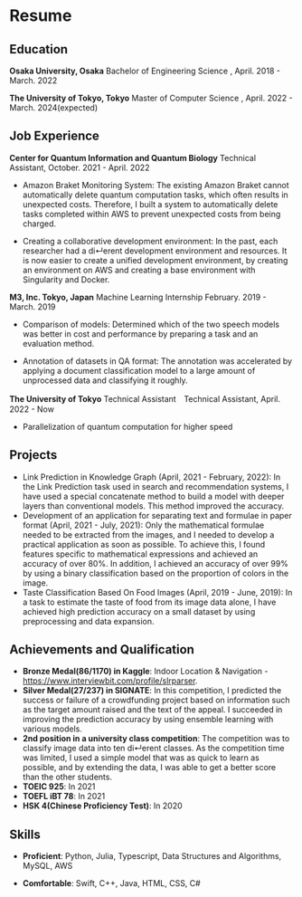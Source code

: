 # Resume 

## Education 

**Osaka University, Osaka**  Bachelor of Engineering Science , April. 2018 - March. 2022

**The University of Tokyo, Tokyo** Master of Computer Science , April. 2022 - March. 2024(expected)


## Job Experience

**Center for Quantum Information and Quantum Biology** Technical Assistant, October. 2021 - April. 2022

- Amazon Braket Monitoring System: The existing Amazon Braket cannot automatically delete quantum computation tasks, which often results in unexpected costs. Therefore, I built a system to automatically delete tasks completed within AWS to prevent unexpected costs from being charged.

- Creating a collaborative development environment: In the past, each researcher had a di↵erent development environment and resources. It is now easier to create a unified development environment, by creating an environment on AWS and creating a base environment with Singularity and Docker.

**M3, Inc. Tokyo, Japan**  Machine Learning Internship February. 2019 - March. 2019

- Comparison of models: Determined which of the two speech models was better in cost and performance by preparing a task and an evaluation method.

- Annotation of datasets in QA format: The annotation was accelerated by applying a document classification model to a large amount of unprocessed data and classifying it roughly.


**The University of Tokyo**  Technical Assistant　Technical Assistant, April. 2022 - Now

- Parallelization of quantum computation for higher speed

## Projects

- Link Prediction in Knowledge Graph (April, 2021 - February, 2022): In the Link Prediction task used in search and recommendation systems, I have used a special concatenate method to build a model with deeper layers than conventional models. This method improved the accuracy.
- Development of an application for separating text and formulae in paper format (April, 2021 - July, 2021): Only the mathematical formulae needed to be extracted from the images, and I needed to develop a practical application as soon as possible. To achieve this, I found features specific to mathematical expressions and achieved an accuracy of over 80%. In addition, I achieved an accuracy of over 99% by using a binary classification based on the proportion of colors in the image.
- Taste Classification Based On Food Images (April, 2019 - June, 2019): In a task to estimate the taste of food from its image data alone, I have achieved high prediction accuracy on a small dataset by using preprocessing and data expansion.

## Achievements and Qualification
- **Bronze Medal(86/1170) in Kaggle**: Indoor Location & Navigation -https://www.interviewbit.com/profile/slrparser.
- **Silver Medal(27/237) in SIGNATE**: In this competition, I predicted the success or failure of a crowdfunding project based on information such as the target amount raised and the text of the appeal. I succeeded in improving the prediction accuracy by using ensemble learning with various models.
- **2nd position in a university class competition**: The competition was to classify image data into ten di↵erent classes. As the competition time was limited, I used a simple model that was as quick to learn as possible, and by extending the data, I was able to get a better score than the other students.
- **TOEIC 925**: In 2021
- **TOEFL iBT 78**: In 2021
- **HSK 4(Chinese Proficiency Test)**: In 2020

## Skills
- **Proficient**: Python, Julia, Typescript, Data Structures and Algorithms, MySQL, AWS 

- **Comfortable**: Swift, C++, Java, HTML, CSS, C#




